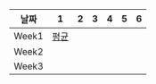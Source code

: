 |   날짜   |  1  |  2  |  3  |  4  |  5  |  6  |
| :------: | :-: | :-: | :-: | :-: | :-: | :-: |
| Week1    |  [평균](https://www.acmicpc.net/problem/1546)    |      |      |      |      |      |
| Week2    |      |      |      |      |      |      |
| Week3    |      |      |      |      |      |      |
